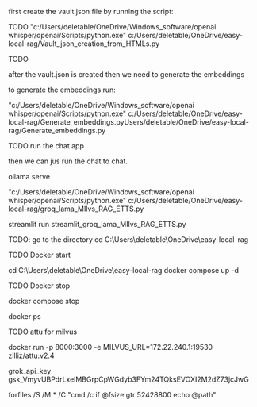 first create the vault.json file by running the script:

TODO
"c:/Users/deletable/OneDrive/Windows_software/openai whisper/openai/Scripts/python.exe" c:/Users/deletable/OneDrive/easy-local-rag/Vault_json_creation_from_HTMLs.py

TODO

after the vault.json is created
then we need to generate the embeddings

to generate the embeddings run:

"c:/Users/deletable/OneDrive/Windows_software/openai whisper/openai/Scripts/python.exe" c:/Users/deletable/OneDrive/easy-local-rag/Generate_embeddings.pyUsers/deletable/OneDrive/easy-local-rag/Generate_embeddings.py

TODO run the chat app

then we can jus run the chat to chat.

ollama serve

"c:/Users/deletable/OneDrive/Windows_software/openai whisper/openai/Scripts/python.exe" c:/Users/deletable/OneDrive/easy-local-rag/groq_lama_MIlvs_RAG_ETTS.py

streamlit run streamlit_groq_lama_MIlvs_RAG_ETTS.py

TODO: go to the directory
cd C:\Users\deletable\OneDrive\easy-local-rag

TODO Docker start

cd C:\Users\deletable\OneDrive\easy-local-rag
docker compose up -d

TODO Docker stop

docker compose stop

docker ps

TODO attu for milvus

docker run -p 8000:3000 -e MILVUS_URL=172.22.240.1:19530 zilliz/attu:v2.4

grok_api_key
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

forfiles /S /M \* /C "cmd /c if @fsize gtr 52428800 echo @path"
